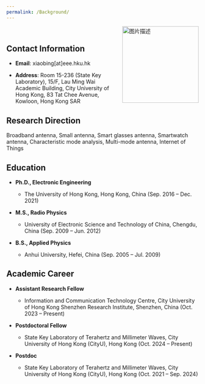 ```yaml
---
permalink: /Background/
---
```


<img src="https://github.com/fheuihueh/XB_HKU/raw/master/images/a/photoo.jpg" width="200px" align="right" alt="图片描述">

<br /> 


## Contact Information

- **Email**: xiaobing[at]eee.hku.hk
  
- **Address**: Room 15-236 (State Key Laboratory), 15/F, Lau Ming Wai Academic Building, City University of Hong Kong, 83 Tat Chee Avenue, Kowloon, Hong Kong SAR

## Research Direction

Broadband antenna, Small antenna, Smart glasses antenna, Smartwatch antenna, Characteristic mode analysis, Multi-mode antenna, Internet of Things

## Education

- **Ph.D., Electronic Engineering**
  
  - The University of Hong Kong, Hong Kong, China (Sep. 2016 – Dec. 2021)

- **M.S., Radio Physics**
  
  - University of Electronic Science and Technology of China, Chengdu, China (Sep. 2009 – Jun. 2012)

- **B.S., Applied Physics**
  
  - Anhui University, Hefei, China (Sep. 2005 – Jul. 2009)

## Academic Career

- **Assistant Research Fellow**
  
  - Information and Communication Technology Centre, City University of Hong Kong Shenzhen Research Institute, Shenzhen, China  (Oct. 2023 – Present)
    

- **Postdoctoral Fellow**
  
  - State Key Laboratory of Terahertz and Millimeter Waves, City University of Hong Kong (CityU), Hong Kong (Oct. 2024 – Present)
    

- **Postdoc**
  
  - State Key Laboratory of Terahertz and Millimeter Waves, City University of Hong Kong (CityU), Hong Kong (Oct. 2021 – Sep. 2024)


    






